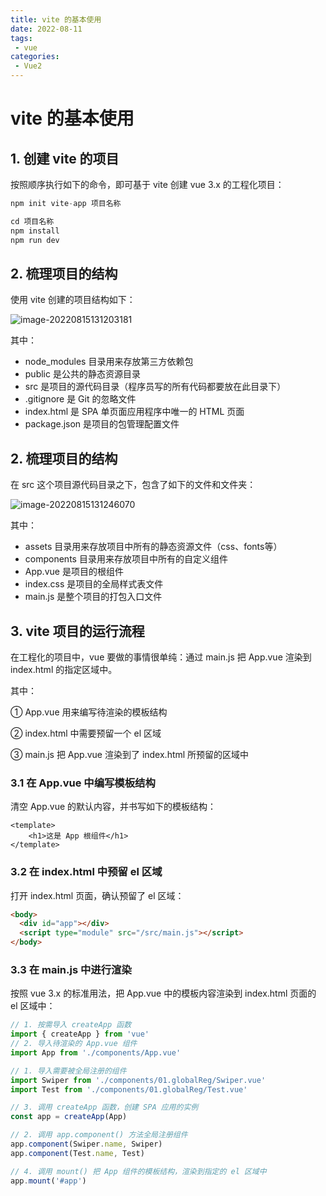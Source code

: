 ```yaml
---
title: vite 的基本使用
date: 2022-08-11
tags:
 - vue
categories:
 - Vue2
---
```


# vite 的基本使用

## 1. 创建 vite 的项目

按照顺序执行如下的命令，即可基于 vite 创建 vue 3.x 的工程化项目：

```js
npm init vite-app 项目名称

cd 项目名称
npm install
npm run dev
```

## 2. 梳理项目的结构

使用 vite 创建的项目结构如下：

![image-20220815131203181](https://img-blog.csdnimg.cn/8665fbc65f004971b180666c5767d855.png)

其中：

- node_modules 目录用来存放第三方依赖包
- public 是公共的静态资源目录
- src 是项目的源代码目录（程序员写的所有代码都要放在此目录下）
- .gitignore 是 Git 的忽略文件
- index.html 是 SPA 单页面应用程序中唯一的 HTML 页面
- package.json 是项目的包管理配置文件



## 2. 梳理项目的结构

在 src 这个项目源代码目录之下，包含了如下的文件和文件夹：

![image-20220815131246070](https://img-blog.csdnimg.cn/af6e5d92e8b24d84a9148ff90d29499c.png)

其中：

- assets 目录用来存放项目中所有的静态资源文件（css、fonts等）
- components 目录用来存放项目中所有的自定义组件
- App.vue 是项目的根组件
- index.css 是项目的全局样式表文件
- main.js 是整个项目的打包入口文件



## 3. vite 项目的运行流程

在工程化的项目中，vue 要做的事情很单纯：通过 main.js 把 App.vue 渲染到 index.html 的指定区域中。

其中：

① App.vue 用来编写待渲染的模板结构

② index.html 中需要预留一个 el 区域

③ main.js 把 App.vue 渲染到了 index.html 所预留的区域中



### **3.1 在 App.vue 中编写模板结构**

清空 App.vue 的默认内容，并书写如下的模板结构：

```vue
<template>
	<h1>这是 App 根组件</h1>
</template>
```

### **3.2 在 index.html 中预留 el 区域**

打开 index.html 页面，确认预留了 el 区域：

```html
<body>
  <div id="app"></div>
  <script type="module" src="/src/main.js"></script>
</body>
```

### **3.3 在 main.js 中进行渲染**

按照 vue 3.x 的标准用法，把 App.vue 中的模板内容渲染到 index.html 页面的 el 区域中：

```js
// 1. 按需导入 createApp 函数
import { createApp } from 'vue'
// 2. 导入待渲染的 App.vue 组件
import App from './components/App.vue'

// 1. 导入需要被全局注册的组件
import Swiper from './components/01.globalReg/Swiper.vue'
import Test from './components/01.globalReg/Test.vue'

// 3. 调用 createApp 函数，创建 SPA 应用的实例
const app = createApp(App)

// 2. 调用 app.component() 方法全局注册组件
app.component(Swiper.name, Swiper)
app.component(Test.name, Test)

// 4. 调用 mount() 把 App 组件的模板结构，渲染到指定的 el 区域中
app.mount('#app')

```

